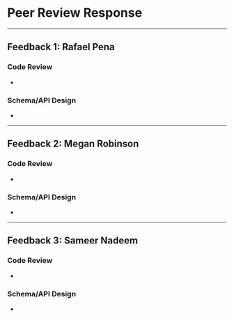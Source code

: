 # Peer Review Response
---

## Feedback 1: Rafael Pena 
### Code Review
- 
### Schema/API Design
- 

---

## Feedback 2: Megan Robinson
### Code Review
- 
### Schema/API Design
- 

---

## Feedback 3: Sameer Nadeem
### Code Review
- 
### Schema/API Design
- 
